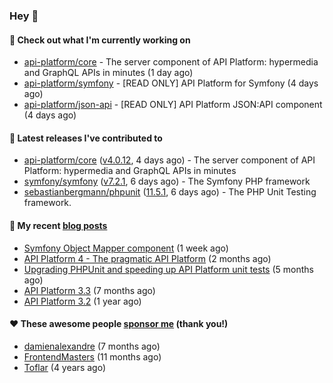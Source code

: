 ### Hey 👋

#### 👷 Check out what I'm currently working on

- [api-platform/core](https://github.com/api-platform/core) - The server component of API Platform: hypermedia and GraphQL APIs in minutes (1 day ago)
- [api-platform/symfony](https://github.com/api-platform/symfony) - [READ ONLY] API Platform for Symfony (4 days ago)
- [api-platform/json-api](https://github.com/api-platform/json-api) - [READ ONLY] API Platform JSON:API component (4 days ago)

#### 🔭 Latest releases I've contributed to

- [api-platform/core](https://github.com/api-platform/core) ([v4.0.12](https://github.com/api-platform/core/releases/tag/v4.0.12), 4 days ago) - The server component of API Platform: hypermedia and GraphQL APIs in minutes
- [symfony/symfony](https://github.com/symfony/symfony) ([v7.2.1](https://github.com/symfony/symfony/releases/tag/v7.2.1), 6 days ago) - The Symfony PHP framework
- [sebastianbergmann/phpunit](https://github.com/sebastianbergmann/phpunit) ([11.5.1](https://github.com/sebastianbergmann/phpunit/releases/tag/11.5.1), 6 days ago) - The PHP Unit Testing framework.

#### 📜 My recent [blog posts](https://soyuka.me)

- [Symfony Object Mapper component](https://soyuka.me/symfony-object-mapper-component/) (1 week ago)
- [API Platform 4 - The pragmatic API Platform](https://soyuka.me/api-platform-4-the-pragmatic-api-platform/) (2 months ago)
- [Upgrading PHPUnit and speeding up API Platform unit tests](https://soyuka.me/upgrading-phpunit-and-speeding-up-api-platform-unit-tests/) (5 months ago)
- [API Platform 3.3](https://soyuka.me/api-platform-3.3/) (7 months ago)
- [API Platform 3.2](https://soyuka.me/api-platform-3.2/) (1 year ago)

#### ❤️ These awesome people [sponsor me](https://github.com/sponsors/soyuka) (thank you!)

- [damienalexandre](https://github.com/damienalexandre) (7 months ago)
- [FrontendMasters](https://github.com/FrontendMasters) (11 months ago)
- [Toflar](https://github.com/Toflar) (4 years ago)
